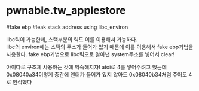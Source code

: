 # pwnable.tw_applestore
#fake ebp #leak stack address using libc_environ

libc릭이 가능한데, 스택부분의 릭도 이를 이용해서 가능하다.   
libc의 environ에는 스택의 주소가 들어가 있기 때문에 이를 이용해서 fake ebp기법을 사용한다. 
fake ebp기법으로 libc릭으로 알아낸 system주소를 넣어서 clear!  

아이다로 구조체 사용하는 것에 익숙해지자!
atoi로 4를 넣어주려고 했는데  
0x08040a34이렇게 중간에 엔터가 들어가 있지 않아도 0x08040b34처럼 주어도 4로 인식했다
